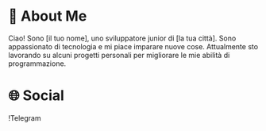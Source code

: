 # 📱 About Me

Ciao! Sono [il tuo nome], uno sviluppatore junior di [la tua città]. Sono appassionato di tecnologia e mi piace imparare nuove cose. Attualmente sto lavorando su alcuni progetti personali per migliorare le mie abilità di programmazione.

# 🌐 Social

!Telegram
